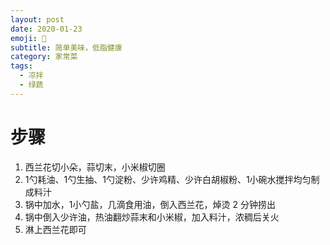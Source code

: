 ```yaml
---
layout: post
date: 2020-01-23
emoji: 🥦
subtitle: 简单美味，低脂健康
category: 家常菜
tags:
  - 凉拌
  - 绿蔬
---
```


# 步骤

1. 西兰花切小朵，蒜切末，小米椒切圈
2. 1勺耗油、1勺生抽、1勺淀粉、少许鸡精、少许白胡椒粉、1小碗水搅拌均匀制成料汁
3. 锅中加水，1小勺盐，几滴食用油，倒入西兰花，焯烫 2 分钟捞出
4. 锅中倒入少许油，热油翻炒蒜末和小米椒，加入料汁，浓稠后关火
5. 淋上西兰花即可